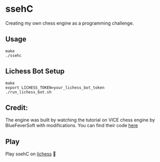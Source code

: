 # ssehC
Creating my own chess engine as a programming challenge. 

## Usage
```
make
./ssehc
```
## Lichess Bot Setup
```
make
export LICHESS_TOKEN=your_lichess_bot_token
./run_lichess_bot.sh
```

## Credit:
The engine was built by watching the tutorial on VICE chess engine by BlueFeverSoft with modifications. You can find their code [here](https://github.com/bluefeversoft/vice)

## Play
Play ssehC on [lichess](https://lichess.org/@/sseh-c) 🥺
